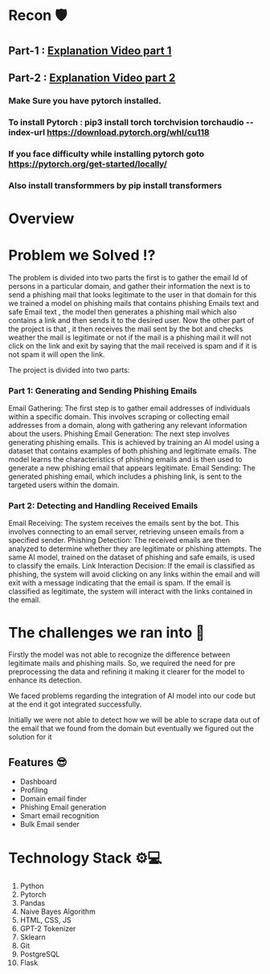 # Recon 🛡️

## Part-1 : [Explanation Video part 1](https://youtu.be/Ot1H5_no8ZI)
## Part-2 : [Explanation Video part 2](https://youtu.be/Ot1H5_no8ZI)

### Make Sure you have pytorch installed.
### To install Pytorch : pip3 install torch torchvision torchaudio --index-url https://download.pytorch.org/whl/cu118
### If you face difficulty while installing pytorch goto https://pytorch.org/get-started/locally/ 
### Also install transformmers by pip install transformers

# Overview

# Problem we Solved ⁉️
The problem is divided into two parts the first is to gather the email Id of persons in a particular domain, and gather their information the next is to send a phishing mail that looks legitimate to the user in that domain for this we trained a model on phishing mails that contains phishing Emails text and safe Email text , the model then generates a phishing mail which also contains a link and then sends it to the desired user. Now the other part of the project is that , it then receives the mail sent by the bot and checks weather the mail is legitimate or not if the mail is a phishing mail it will not click on the link and exit by saying that the mail received is spam and if it is not spam it will open the link.

The project is divided into two parts:

### Part 1: Generating and Sending Phishing Emails
Email Gathering: The first step is to gather email addresses of individuals within a specific domain. This involves scraping or collecting email addresses from a domain, along with gathering any relevant information about the users.
Phishing Email Generation: The next step involves generating phishing emails. This is achieved by training an AI model using a dataset that contains examples of both phishing and legitimate emails. The model learns the characteristics of phishing emails and is then used to generate a new phishing email that appears legitimate.
Email Sending: The generated phishing email, which includes a phishing link, is sent to the targeted users within the domain.

### Part 2: Detecting and Handling Received Emails
Email Receiving: The system receives the emails sent by the bot. This involves connecting to an email server, retrieving unseen emails from a specified sender.
Phishing Detection: The received emails are then analyzed to determine whether they are legitimate or phishing attempts. The same AI model, trained on the dataset of phishing and safe emails, is used to classify the emails.
Link Interaction Decision:
If the email is classified as phishing, the system will avoid clicking on any links within the email and will exit with a message indicating that the email is spam.
If the email is classified as legitimate, the system will interact with the links contained in the email.

# The challenges we ran into 🚧

Firstly the model was not able to recognize the difference between legitimate mails and phishing mails. So, we required the need for pre preprocessing the data and refining it making it clearer for the model to enhance its detection. 

We faced problems regarding the integration of AI model into our code but at the end it got integrated successfully. 

Initially we were not able to detect how we will be able to scrape data out of the email that we found from the domain but eventually we figured out the solution for it

## Features 😎

- Dashboard
- Profiling
- Domain email finder
- Phishing Email generation
- Smart email recognition
- Bulk Email sender

# Technology Stack ⚙️💻
1. Python
2. Pytorch
3. Pandas
4. Naive Bayes Algorithm
5. HTML, CSS, JS
6. GPT-2 Tokenizer
7. Sklearn
8. Git
9. PostgreSQL
10. Flask
